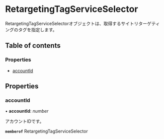 # RetargetingTagServiceSelector


<div lang=\"ja\">RetargetingTagServiceSelectorオブジェクトは、取得するサイトリターゲティングのタグを指定します。</div> 

## Table of contents

### Properties

- [accountId](retargetingtagserviceselector.md#accountid)

## Properties

### accountId

• **accountId**: *number*

<div lang=\"ja\">アカウントIDです。</div> 

**`memberof`** RetargetingTagServiceSelector

